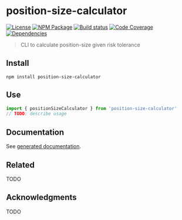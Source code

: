 # position-size-calculator
[![License][]](https://opensource.org/licenses/ISC)
[![NPM Package][]](https://npmjs.org/package/position-size-calculator)
[![Build status][]](https://travis-ci.org/strong-roots-capital/position-size-calculator)
[![Code Coverage][]](https://codecov.io/gh/strong-roots-capital/position-size-calculator)
[![Dependencies][]](https://david-dm.org/strong-roots-capital/position-size-calculator)

[License]: https://img.shields.io/badge/License-ISC-blue.svg
[NPM Package]: https://img.shields.io/npm/v/position-size-calculator.svg
[Build status]: https://travis-ci.org/strong-roots-capital/position-size-calculator.svg?branch=master
[Code Coverage]: https://codecov.io/gh/strong-roots-capital/position-size-calculator/branch/master/graph/badge.svg
[Dependencies]: https://david-dm.org/strong-roots-capital/position-size-calculator/status.svg

> CLI to calculate position-size given risk tolerance

## Install

```shell
npm install position-size-calculator
```

## Use

```typescript
import { positionSizeCalculator } from 'position-size-calculator'
// TODO: describe usage
```

## Documentation

See [generated documentation](doc/README.md).

## Related

TODO

## Acknowledgments

TODO
